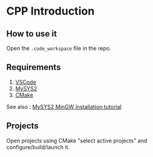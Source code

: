 # CPP Introduction
## How to use it
Open the ``.code_workspace`` file in the repo.
## Requirements
1) [VSCode](https://code.visualstudio.com/)
2) [MySYS2](https://www.msys2.org/#installation)
3) [CMake](https://cmake.org/download/)


See also : [MySYS2 MinGW installation tutorial](https://code.visualstudio.com/docs/cpp/config-mingw)

## Projects
Open projects using CMake "select active projects" and configure/build/launch it.
